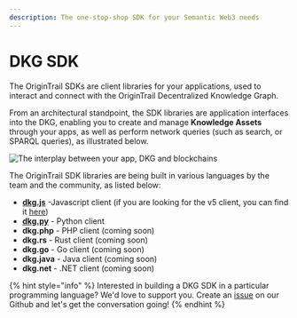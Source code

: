 ```yaml
---
description: The one-stop-shop SDK for your Semantic Web3 needs
---
```


# DKG SDK

The OriginTrail SDKs are client libraries for your applications, used to interact and connect with the OriginTrail Decentralized Knowledge Graph.

From an architectural standpoint, the SDK libraries are application interfaces into the DKG, enabling you to create and manage **Knowledge Assets** through your apps, as well as perform network queries (such as search, or SPARQL queries), as illustrated below.&#x20;

<div align="left">

<img src="../../.gitbook/assets/image (7) (1).png" alt="The interplay between your app, DKG and blockchains">

</div>



The OriginTrail SDK libraries are being built in various languages by the team and the community, as listed below:

* [**dkg.js**](dkg-v6-js-client/) -Javascript client (if you are looking for the v5 client, you can find it [here](https://github.com/OriginTrail/dkg-client))
* [**dkg.py**](dkg-v6-py-client/) - Python client
* **dkg.php** - PHP client (coming soon)
* **dkg.rs** - Rust client (coming soon)
* **dkg.go** - Go client (coming soon)
* **dkg.java** - Java client (coming soon)
* **dkg.net** - .NET client (coming soon)

{% hint style="info" %}
Interested in building a DKG SDK in a particular programming language? We'd love to support you. Create an [issue](https://github.com/OriginTrail/ot-node/issues) on our Github and let's get the conversation going!
{% endhint %}
